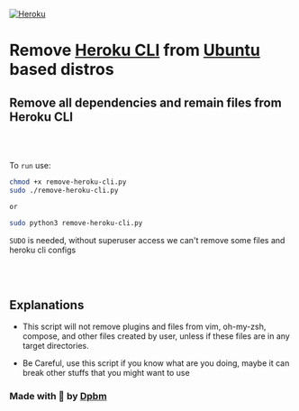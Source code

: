 [ ![Heroku](https://www2.assets.heroku.com/assets/logo-9ddfa622029bcad4fd1709b8045bb897b207d4d8c3005ee5e360abd5745341b2.svg) ](https://devcenter.heroku.com/articles/heroku-cli)

# Remove [Heroku CLI](https://devcenter.heroku.com/articles/heroku-cli) from [Ubuntu](https://ubuntu.com/) based distros

## Remove all dependencies and remain files from Heroku CLI

<br />
<br />

To `run` use:

```bash
chmod +x remove-heroku-cli.py
sudo ./remove-heroku-cli.py

or 

sudo python3 remove-heroku-cli.py

```

`SUDO` is needed, without superuser access we can't remove some files and heroku cli configs

<br />
<br />


## Explanations

* This script will not remove plugins and files from vim, oh-my-zsh, compose, and other files created by user, unless if these files are in any target directories.

* Be Careful, use this script if you know what are you doing, maybe it can break other stuffs that you might want to use


### Made with 🥰 by [Dpbm](https://github.com/Dpbm)